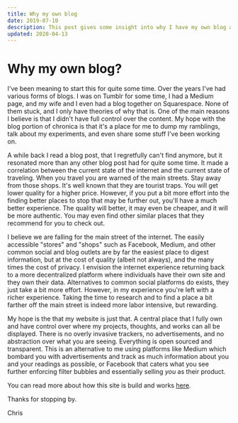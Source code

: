 ```yaml
---
title: Why my own blog
date: 2019-07-10
description: This post gives some insight into why I have my own blog and I prefer to not use a site like Medium.
updated: 2020-04-13
---
```


# Why my own blog?

I've been meaning to start this for quite some time. Over the years I've had
various forms of blogs. I was on Tumblr for some time, I had a Medium page, and
my wife and I even had a blog together on Squarespace. None of them stuck, and I
only have theories of why that is. One of the main reasons I believe is that I
didn't have full control over the content. My hope with the blog portion of
chronica is that it's a place for me to dump my ramblings, talk about my
experiments, and even share some stuff I've been working on.

A while back I read a blog post, that I regretfully can't find anymore, but it
resonated more than any other blog post had for quite some time. It made a
correlation between the current state of the internet and the current state of
traveling. When you travel you are warned of the main streets. Stay away from
those shops. It's well known that they are tourist traps. You will get lower
quality for a higher price. However, if you put a bit more effort into the
finding better places to stop that may be further out, you'll have a much better
experience. The quality will better, it may even be cheaper, and it will be more
authentic. You may even find other similar places that they recommend for you to
check out.

I believe we are falling for the main street of the internet. The easily
accessible "stores" and "shops" such as Facebook, Medium, and other common
social and blog outlets are by far the easiest place to digest information, but
at the cost of quality (albeit not always), and the many times the cost of
privacy. I envision the internet experience returning back to a more
decentralized platform where individuals have their own site and they own their
data. Alternatives to common social platforms do exists, they just take a bit
more effort. However, in my experience you're left with a richer experience.
Taking the time to research and to find a place a bit farther off the main
street is indeed more labor intensive, but rewarding.

My hope is the that my website is just that. A central place that I fully own
and have control over where my projects, thoughts, and works can all be
displayed. There is no overly invasive trackers, no advertisements, and no
abstraction over what you are seeing. Everything is open sourced and
transparent. This is an alternative to me using platforms like Medium which
bombard you with advertisements and track as much information about you and your
readings as possible, or Facebook that caters what you see further enforcing
filter bubbles and essentially selling *you* as their product.

You can read more about how this site is build and works
[here](/blog/how-is-this-site-built).

Thanks for stopping by.

Chris
